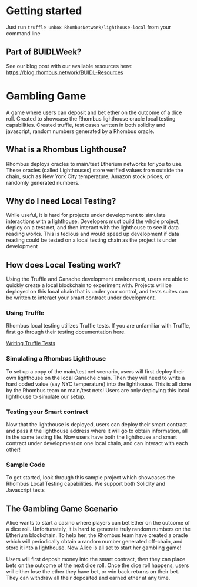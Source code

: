 # Getting started
Just run `truffle unbox RhombusNetwork/lighthouse-local` from your command line

## Part of BUIDLWeek?
See our blog post with our available resources here: https://blog.rhombus.network/BUIDL-Resources

# Gambling Game

A game where users can deposit and bet ether on the outcome of a dice roll. Created to showcase the Rhombus lighthouse oracle local testing capabilities. Created truffle, test cases written in both solidity and javascript, random numbers generated by a Rhombus oracle.

## What is a Rhombus Lighthouse?

Rhombus deploys oracles to main/test Etherium networks for you to use. These oracles (called Lighthouses) store verified values from outside the chain, such as New York City temperature, Amazon stock prices, or randomly generated numbers.

## Why do I need Local Testing?

While useful, it is hard for projects under development to simulate interactions with a lighthouse. Developers must build the whole project, deploy on a test net, and then interact with the lighthouse to see if data reading works. This is tedious and would speed up development if data reading could be tested on a local testing chain as the project is under development

## How does Local Testing work?

Using the Truffle and Ganache development environment, users are able to quickly create a local blockchain to experiment with. Projects will be deployed on this local chain that is under your control, and tests suites can be written to interact your smart contract under development.

### Using Truffle

Rhombus local testing utilizes Truffle tests. If you are unfamiliar with Truffle, first go through their testing documentation here.

[Writing Truffle Tests](https://truffleframework.com/docs/truffle/testing/testing-your-contracts)

### Simulating a Rhombus Lighthouse

To set up a copy of the main/test net scenario, users will first deploy their own lighthouse on the local Ganache chain. Then they will need to write a hard coded value (say NYC temperature) into the lighthouse. This is all done by the Rhombus team on main/test nets! Users are only deploying this local lighthouse to simulate our setup.

### Testing your Smart contract

Now that the lighthouse is deployed, users can deploy their smart contract and pass it the lighthouse address where it will go to obtain information, all in the same testing file. Now users have both the lighthouse and smart contract under development on one local chain, and can interact with each other!

### Sample Code

To get started, look through this sample project which showcases the Rhombus Local Testing capabilities. We support both Solidity and Javascript tests

## The Gambling Game Scenario

Alice wants to start a casino where players can bet Ether on the outcome of a dice roll. Unfortunately, it is hard to generate truly random numbers on the Etherium blockchain. To help her, the Rhombus team have created a oracle which will periodically obtain a random number generated off-chain, and store it into a lighthouse. Now Alice is all set to start her gambling game!

Users will first deposit money into the smart contract, then they can place bets on the outcome of the next dice roll. Once the dice roll happens, users will either lose the ether they have bet, or win back returns on their bet. They can withdraw all their deposited and earned ether at any time.
